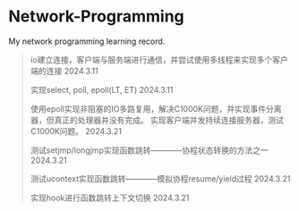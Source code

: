 # Network-Programming
My network programming learning record.

> io建立连接，客户端与服务端进行通信，并尝试使用多线程来实现多个客户端的连接 2024.3.11
> 
> 实现select, poll, epoll(LT, ET) 2024.3.11
>
> 使用epoll实现非阻塞的IO多路复用，解决C1000K问题，并实现事件分离器，但真正的处理器并没有完成。
> 实现客户端并发持续连接服务器，测试C1000K问题。 2024.3.21
>
> 测试setjmp/longjmp实现函数跳转————协程状态转换的方法之一 2024.3.21
>
> 测试ucontext实现函数跳转————模拟协程resume/yield过程 2024.3.21
>
> 实现hook进行函数跳转上下文切换 2024.3.21
